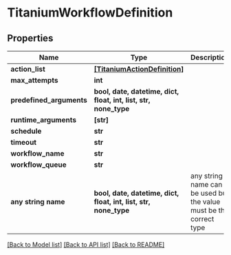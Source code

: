 # TitaniumWorkflowDefinition


## Properties
Name | Type | Description | Notes
------------ | ------------- | ------------- | -------------
**action_list** | [**[TitaniumActionDefinition]**](TitaniumActionDefinition.md) |  | [optional] 
**max_attempts** | **int** |  | [optional] 
**predefined_arguments** | **bool, date, datetime, dict, float, int, list, str, none_type** |  | [optional] 
**runtime_arguments** | **[str]** |  | [optional] 
**schedule** | **str** |  | [optional] 
**timeout** | **str** |  | [optional] 
**workflow_name** | **str** |  | [optional] 
**workflow_queue** | **str** |  | [optional] 
**any string name** | **bool, date, datetime, dict, float, int, list, str, none_type** | any string name can be used but the value must be the correct type | [optional]

[[Back to Model list]](../README.md#documentation-for-models) [[Back to API list]](../README.md#documentation-for-api-endpoints) [[Back to README]](../README.md)


